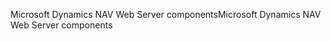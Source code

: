<span data-ttu-id="f2ddc-101">Microsoft Dynamics NAV Web Server components</span><span class="sxs-lookup"><span data-stu-id="f2ddc-101">Microsoft Dynamics NAV Web Server components</span></span>